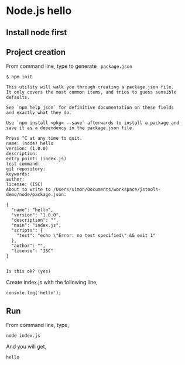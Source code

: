 # Node.js hello

## Install node first

## Project creation
From command line, type to generate <code> package.json </code>
```
$ npm init
```

```
This utility will walk you through creating a package.json file.
It only covers the most common items, and tries to guess sensible defaults.

See `npm help json` for definitive documentation on these fields
and exactly what they do.

Use `npm install <pkg> --save` afterwards to install a package and
save it as a dependency in the package.json file.

Press ^C at any time to quit.
name: (node) hello
version: (1.0.0) 
description: 
entry point: (index.js) 
test command: 
git repository: 
keywords: 
author: 
license: (ISC) 
About to write to /Users/simon/Documents/workspace/jstools-demo/node/package.json:

{
  "name": "hello",
  "version": "1.0.0",
  "description": "",
  "main": "index.js",
  "scripts": {
    "test": "echo \"Error: no test specified\" && exit 1"
  },
  "author": "",
  "license": "ISC"
}


Is this ok? (yes) 
```

Create index.js with the following line,
```
console.log('hello');
```

## Run

From command line, type,
```
node index.js
```

And you will get,
```
hello
```

